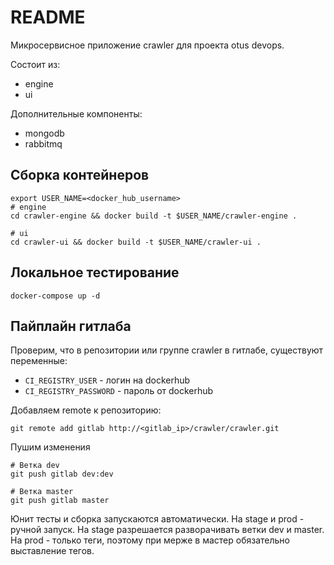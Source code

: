 # README

Микросервисное приложение crawler для проекта otus devops.

Состоит из:
- engine
- ui

Дополнительные компоненты:
- mongodb
- rabbitmq

## Сборка контейнеров

```shell
export USER_NAME=<docker_hub_username>
# engine
cd crawler-engine && docker build -t $USER_NAME/crawler-engine .

# ui
cd crawler-ui && docker build -t $USER_NAME/crawler-ui .
```

## Локальное тестирование

```shell
docker-compose up -d
```

## Пайплайн гитлаба

Проверим, что в репозитории или группе crawler в гитлабе, существуют переменные:
- `CI_REGISTRY_USER` - логин на dockerhub
- `CI_REGISTRY_PASSWORD` - пароль от dockerhub

Добавляем remote к репозиторию:

```shell
git remote add gitlab http://<gitlab_ip>/crawler/crawler.git
```

Пушим изменения

```shell
# Ветка dev
git push gitlab dev:dev

# Ветка master
git push gitlab master

```

Юнит тесты и сборка запускаются автоматически.
На stage и prod - ручной запуск. На stage разрешается разворачивать ветки dev и master. На prod - только теги, поэтому при мерже в мастер обязательно выставление тегов.
